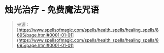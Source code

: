 <!--yml

分类：未分类

日期：2024年6月12日 18:44:13

-->

# 烛光治疗 - 免费魔法咒语

> 来源：[https://www.spellsofmagic.com/spells/health_spells/healing_spells/8695/page.html#0001-01-01](https://www.spellsofmagic.com/spells/health_spells/healing_spells/8695/page.html#0001-01-01)

